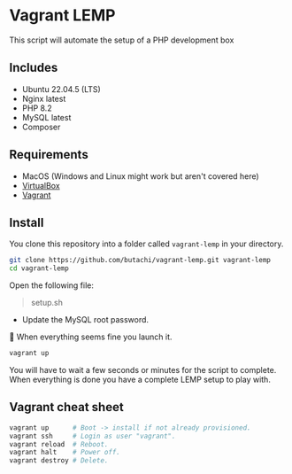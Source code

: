 # Vagrant LEMP

This script will automate the setup of a PHP development box

## Includes
- Ubuntu 22.04.5 (LTS)
- Nginx latest
- PHP 8.2
- MySQL latest
- Composer

## Requirements

- MacOS (Windows and Linux might work but aren't covered here)
- [VirtualBox](https://www.virtualbox.org/wiki/Downloads)
- [Vagrant](http://www.vagrantup.com/)

## Install

You clone this repository into a folder called `vagrant-lemp` in your directory. 

```bash
git clone https://github.com/butachi/vagrant-lemp.git vagrant-lemp
cd vagrant-lemp
```

Open the following file:

> setup.sh

- Update the MySQL root password.


🚀 When everything seems fine you launch it.

```bash
vagrant up
```

You will have to wait a few seconds or minutes for the script to complete. When everything is done you have a complete LEMP setup to play with.


## Vagrant cheat sheet

```bash
vagrant up      # Boot -> install if not already provisioned.
vagrant ssh     # Login as user "vagrant".
vagrant reload  # Reboot.
vagrant halt    # Power off.
vagrant destroy # Delete.
```